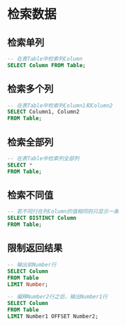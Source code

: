 # 检索数据

## 检索单列

``` SQL
-- 在表Table中检索列Column
SELECT Column FROM Table;
```

## 检索多个列

``` SQL
-- 在表Table中检索列Column1和Column2
SELECT Column1, Column2
FROM Table;
```

## 检索全部列

``` SQL
-- 在表Table中检索列全部列
SELECT *
FROM Table;
```

## 检索不同值

``` SQL
-- 若不同行在列Column的值相同则只显示一条
SELECT DISTINCT Column
FROM Table;
```

## 限制返回结果

``` SQL
-- 输出前Number行
SELECT Column
FROM Table
LIMIT Number;
```

``` SQL
-- 偏移Number2行之后，输出Number1行
SELECT Column
FROM Table
LIMIT Number1 OFFSET Number2;
```
